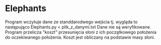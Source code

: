 # Elephants
Program wczytuje dane ze standdarodwego wejścia tj. wygląda to następująco Elephants.py < plik_z_danymi.txt
Dane nie są weryfikowane.
Program przelicza "koszt" przesunięcia słoni z ich początkowego położenia do oczekiwanego położenia. Koszt jest obliczany na podstawie masy słoni.
